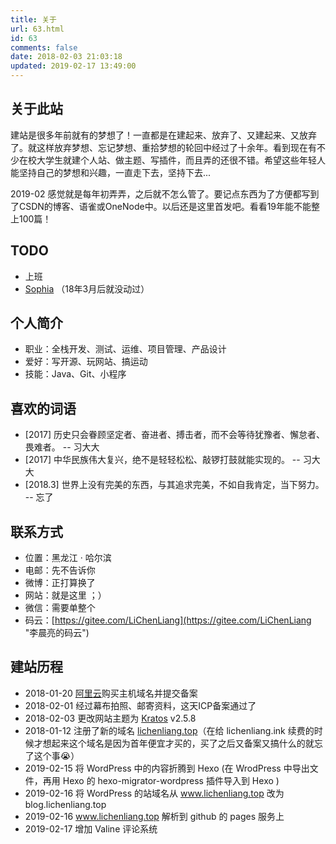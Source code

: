 ```yaml
---
title: 关于
url: 63.html
id: 63
comments: false
date: 2018-02-03 21:03:18
updated: 2019-02-17 13:49:00
---
```


关于此站
----

建站是很多年前就有的梦想了！一直都是在建起来、放弃了、又建起来、又放弃了。就这样放弃梦想、忘记梦想、重拾梦想的轮回中经过了十余年。看到现在有不少在校大学生就建个人站、做主题、写插件，而且弄的还很不错。希望这些年轻人能坚持自己的梦想和兴趣，一直走下去，坚持下去...

2019-02 感觉就是每年初弄弄，之后就不怎么管了。要记点东西为了方便都写到了CSDN的博客、语雀或OneNode中。以后还是这里首发吧。看看19年能不能整上100篇！

TODO
----

*   上班
*   [Sophia](https://gitee.com/LiChenLiang/Sophia "Sophia") （18年3月后就没动过）

个人简介
----

*   职业：全栈开发、测试、运维、项目管理、产品设计
*   爱好：写开源、玩网站、搞运动
*   技能：Java、Git、小程序

喜欢的词语
-----

*   \[2017\] 历史只会眷顾坚定者、奋进者、搏击者，而不会等待犹豫者、懈怠者、畏难者。 -- 习大大
*   \[2017\] 中华民族伟大复兴，绝不是轻轻松松、敲锣打鼓就能实现的。 -- 习大大
*   \[2018.3\] 世界上没有完美的东西，与其追求完美，不如自我肯定，当下努力。 -- 忘了

联系方式
----

*   位置：黑龙江 · 哈尔滨
*   电邮：先不告诉你
*   微博：正打算换了
*   网站：就是这里 ；）
*   微信：需要单整个
*   码云：[https://gitee.com/LiChenLiang](https://gitee.com/LiChenLiang "李晨亮的码云")

建站历程
----

*   2018-01-20 [阿里云](https://promotion.aliyun.com/ntms/act/ambassador/sharetouser.html?userCode=d3li0nrt&utm_source=d3li0nrt "阿里云")购买主机域名并提交备案
*   2018-02-01 经过幕布拍照、邮寄资料，这天ICP备案通过了
*   2018-02-03 更改网站主题为 [Kratos](https://www.vtrois.com/theme-kratos.html "Kratos") v2.5.8
*   2018-01-12 注册了新的域名 [lichenliang.top](http://www.lichenliang.top/ "李晨亮博客")（在给 lichenliang.ink 续费的时候才想起来这个域名是因为首年便宜才买的，买了之后又备案又搞什么的就忘了这个事😭）
*   2019-02-15 将 WordPress 中的内容折腾到 Hexo (在 WrodPress 中导出文件，再用 Hexo 的 hexo-migrator-wordpress 插件导入到 Hexo )
*   2019-02-16 将 WordPress 的站域名从 www.lichenliang.top 改为 blog.lichenliang.top
*   2019-02-16 www.lichenliang.top 解析到 github 的 pages 服务上
*   2019-02-17 增加 Valine 评论系统 